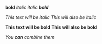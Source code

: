 **bold**
_italic_
_italic **bold**_

*This text will be italic*
_This will also be italic_

**This text will be bold**
__This will also be bold__

_You **can** combine them_

